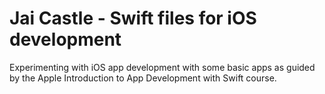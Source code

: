 # Jai Castle - Swift files for iOS development

Experimenting with iOS app development with some basic apps as guided by the Apple Introduction to App Development with Swift course.
